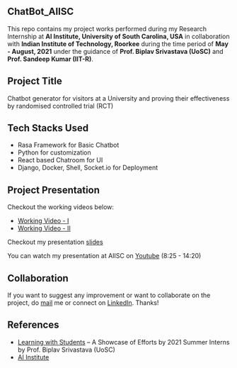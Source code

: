 ## ChatBot_AIISC

This repo contains my project works performed during my Research Internship at **AI Institute, University of South Carolina, USA** in collaboration with **Indian Institute of Technology, Roorkee** during the time period of **May - August, 2021** under the guidance of **Prof. Biplav Srivastava (UoSC)** and **Prof. Sandeep Kumar (IIT-R)**.

## **Project Title**

Chatbot generator for visitors at a University and proving their effectiveness by randomised controlled trial (RCT)

## **Tech Stacks Used**

* Rasa Framework for Basic Chatbot
* Python for customization
* React based Chatroom for UI
* Django, Docker, Shell, Socket.io for Deployment

## **Project Presentation**

Checkout the working videos below:

* [Working Video - I](https://drive.google.com/file/d/141zYLlaJbO_gjhpYHnTCtsWSKw06_Zx0/view?usp=sharing)
* [Working Video - II](https://drive.google.com/file/d/1zlQY8cx8t-D8NoSH0Uh3fTKZMFTf2glj/view?usp=sharing)

Checkout my presentation [slides](https://github.com/rhazra-003/ChatBot_AIISC/blob/main/ChatbotGenerator_Ridam_Slides.pdf)

You can watch my presentation at AIISC on [Youtube](https://www.youtube.com/watch?v=4xU-FKtuYbk) (8:25 - 14:20)

## **Collaboration**

If you want to suggest any improvement or want to collaborate on the project, do [mail](mailto:rhazra0602@gmail.com) me or connect on [LinkedIn](https://www.linkedin.com/in/algoridam003/). Thanks! 


## **References**

* [Learning with Students](https://www.linkedin.com/pulse/learning-students-showcase-efforts-2021-summer-biplav-srivastava/?trackingId=0SxvhysmTye%2FqovAXePHAw%3D%3D) – A Showcase of Efforts by 2021 Summer Interns by Prof. Biplav Srivastava (UoSC)
* [AI Institute](https://aiisc.ai/)
